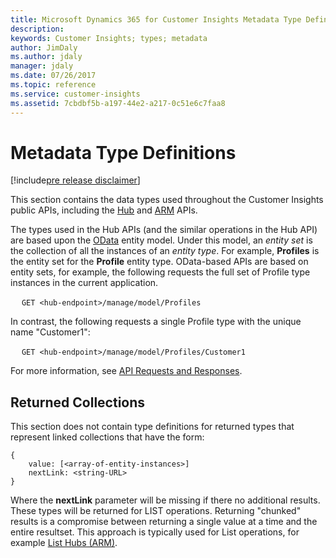 ```yaml
---
title: Microsoft Dynamics 365 for Customer Insights Metadata Type Definitions | MicrosoftDocs
description: 
keywords: Customer Insights; types; metadata
author: JimDaly
ms.author: jdaly
manager: jdaly
ms.date: 07/26/2017
ms.topic: reference
ms.service: customer-insights 
ms.assetid: 7cbdbf5b-a197-44e2-a217-0c51e6c7faa8
---
```


Metadata Type Definitions
=========================

[!include[pre release disclaimer](../../includes/cc-beta-prerelease-disclaimer.md)]

This section contains the data types used throughout the Customer Insights public APIs, including the [Hub](./hubapiref.md) and [ARM](./armapiref.md) APIs.  

The types used in the Hub APIs (and the similar operations in the Hub API) are based upon the [OData](http://www.odata.org/documentation/) entity model. Under this model, an _entity set_ is the collection of all the instances of an _entity type_. For example, **Profiles** is the entity set for the **Profile** entity type. OData-based APIs are based on entity sets, for example, the following requests the full set of Profile type instances in the current application.

&emsp; `GET <hub-endpoint>/manage/model/Profiles`

In contrast, the following requests a single Profile type with the unique name "Customer1":

&emsp; `GET <hub-endpoint>/manage/model/Profiles/Customer1`

For more information, see [API Requests and Responses](./requestreponse.md).


## Returned Collections

This section does not contain type definitions for returned types that represent linked collections that have the form:

```{json}
{
    value: [<array-of-entity-instances>]
    nextLink: <string-URL> 
}
```

Where the **nextLink** parameter will be missing if there no additional results. These types will be returned for LIST operations.  Returning "chunked" results is a compromise between returning a single value at a time and the entire resultset. This approach is typically used for List operations, for example [List Hubs (ARM)](./arm/hublist.md).
